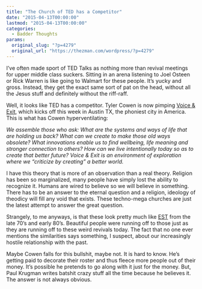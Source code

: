 ```yaml
---
title: "The Church of TED has a Competitor"
date: "2015-04-13T00:00:00"
lastmod: "2015-04-13T00:00:00"
categories:
  - Badder Thoughts
params:
  original_slug: "?p=4279"
  original_url: "https://thezman.com/wordpress/?p=4279"
---
```


I’ve often made sport of TED Talks as nothing more than revival meetings
for upper middle class suckers. Sitting in an arena listening to Joel
Osteen or Rick Warren is like going to Walmart for these people. It’s
yucky and gross. Instead, they get the exact same sort of pat on the
head, without all the Jesus stuff and definitely without the riff-raff.

Well, it looks like TED has a competitor. Tyler Cowen is now pimping
<a href="http://voiceandexit.com/" rel="noopener" target="_blank">Voice
&amp; Exit</a>, which kicks off this week in Austin TX, the phoniest
city in America. This is what has Cowen hyperventilating:

*We assemble those who ask: What are the systems and ways of life that
are holding us back? What can we create to make those old ways obsolete?
What innovations enable us to find wellbeing, life meaning and stronger
connection to others? How can we live intentionally today so as to
create that better future? Voice & Exit is an environment of exploration
where we “criticize by creating” a better world.*

I have this theory that is more of an observation than a real theory.
Religion has been so marginalized, many people have simply lost the
ability to recognize it. Humans are wired to believe so we will believe
in something. There has to be an answer to the eternal question and a
religion, ideology of theodicy will fill any void that exists. These
techno-mega churches are just the latest attempt to answer the great
question.

Strangely, to me anyways, is that these look pretty much like
<a href="http://en.wikipedia.org/wiki/Erhard_Seminars_Training"
rel="noopener" target="_blank">EST</a> from the late 70’s and early
80’s. Beautiful people were running off to those just as they are
running off to these weird revivals today. The fact that no one ever
mentions the similarities says something, I suspect, about our
increasingly hostile relationship with the past.

Maybe Cowen falls for this bullshit, maybe not. It is hard to know. He’s
getting paid to decorate their roster and thus fleece more people out of
their money. It’s possible he pretends to go along with it just for the
money. But, Paul Krugman writes batshit crazy stuff all the time because
he believes it. The answer is not always obvious.
